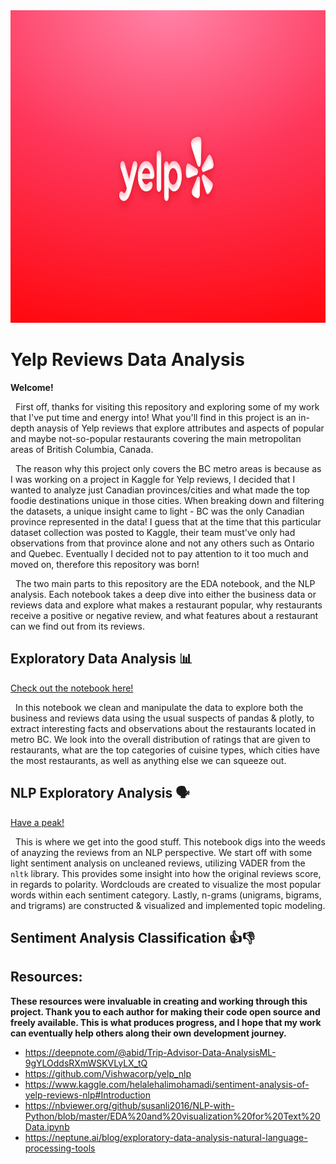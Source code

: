 <img src="./images/yelp-banner.png" width="1200" height="500" class="center"> 

# Yelp Reviews Data Analysis

**Welcome!**

  First off, thanks for visiting this repository and exploring some of my work that I've put time and energy into! What you'll find in this project is an in-depth anaysis of Yelp reviews that explore attributes and aspects of popular and maybe not-so-popular restaurants covering the main metropolitan areas of British Columbia, Canada.
   
  The reason why this project only covers the BC metro areas is because as I was working on a project in Kaggle for Yelp reviews, I decided that I wanted to analyze just Canadian provinces/cities and what made the top foodie destinations unique in those cities. When breaking down and filtering the datasets, a unique insight came to light - BC was the only Canadian province represented in the data! I guess that at the time that this particular dataset collection was posted to Kaggle, their team must've only had observations from that province alone and not any others such as Ontario and Quebec. Eventually I decided not to pay attention to it too much and moved on, therefore this repository was born!
   
  The two main parts to this repository are the EDA notebook, and the NLP analysis. Each notebook takes a deep dive into either the business data or reviews data and explore what makes a restaurant popular, why restaurants receive a positive or negative review, and what features about a restaurant can we find out from its reviews.
   

## Exploratory Data Analysis 📊

[Check out the notebook here!](https://nbviewer.org/github/js3lliott/yelp-reviews-data/blob/main/nbs/Yelp_Review_EDA.ipynb)

  In this notebook we clean and manipulate the data to explore both the business and reviews data using the usual suspects of pandas & plotly, to extract interesting facts and observations about the restaurants located in metro BC. We look into the overall distribution of ratings that are given to restaurants, what are the top categories of cuisine types, which cities have the most restaurants, as well as anything else we can squeeze out.


## NLP Exploratory Analysis 🗣

[Have a peak!](https://nbviewer.org/github/js3lliott/yelp-reviews-data/blob/main/nbs/Yelp_Review_NLP_Analysis.ipynb)

  This is where we get into the good stuff. This notebook digs into the weeds of anayzing the reviews from an NLP perspective. We start off with some light sentiment analysis on uncleaned reviews, utilizing VADER from the `nltk` library. This provides some insight into how the original reviews score, in regards to polarity. Wordclouds are created to visualize the most popular words within each sentiment category. Lastly, n-grams (unigrams, bigrams, and trigrams) are constructed & visualized and implemented topic modeling.


## Sentiment Analysis Classification 👍👎


  

## Resources:
**These resources were invaluable in creating and working through this project. Thank you to each author for making their code open source and freely available. This is what produces progress, and I hope that my work can eventually help others along their own development journey.**
- https://deepnote.com/@abid/Trip-Advisor-Data-AnalysisML-9gYLOddsRXmWSKVLyLX_tQ
- https://github.com/Vishwacorp/yelp_nlp
- https://www.kaggle.com/helalehalimohamadi/sentiment-analysis-of-yelp-reviews-nlp#Introduction
- https://nbviewer.org/github/susanli2016/NLP-with-Python/blob/master/EDA%20and%20visualization%20for%20Text%20Data.ipynb
- https://neptune.ai/blog/exploratory-data-analysis-natural-language-processing-tools